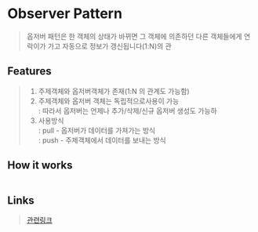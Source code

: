 # Observer Pattern

> 옵저버 패턴은 한 객체의 상태가 바뀌면 그 객체에 의존하던 다른 객체들에게 연락이가 가고 자동으로 정보가 갱신됩니다(1:N)의 관

## Features

> 1. 주제객체와 옵저버객체가 존재(1:N 의 관계도 가능함)
> 2. 주제객체와 옵저버 객체는 독립적으로사용이 가능  
    : 따라서 옵저버는 언제나 추가/삭제/신규 옵저버 생성도 가능하
> 3. 사용방식  
    : pull - 옵저버가 데이터를 가져가는 방식  
    : push - 주제객체에서 데이터를 보내는 방식  

## How it works

<p align = "center">
  <img src = "http://www.php5dp.com/wp-content/uploads/2015/04/observer.png" alt = ""/>
</p> 

## Links

> [관련링크](http://tiboy.tistory.com/entry/Observer-Pattern)  
